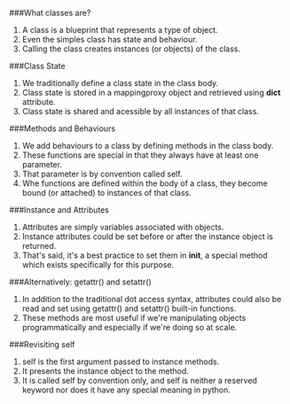 ###What classes are?
1. A class is a blueprint that represents a type of object.
2. Even the simples class has state and behaviour.
3. Calling the class creates instances (or objects) of the class.

###Class State
1. We traditionally define a class state in the class body.
2. Class state is stored in a mappingproxy object and retrieved using
__dict__ attribute.
3. Class state is shared and acessible by all instances of that class.

###Methods and Behaviours
1. We add behaviours to a class by defining methods in the class body.
2. These functions are special in that they always have at least one parameter.
3. That parameter is by convention called self.
4. Whe functions are defined within the body of a class, they become bound (or
attached) to instances of that class.

###Instance and Attributes
1. Attributes are simply variables associated with objects.
2. Instance attributes could be set before or after the instance object is returned.
3. That's said, it's a best practice to set them in __init__, a special method which
exists specifically for this purpose.

###Alternatively: getattr() and setattr()
1. In addition to the traditional dot access syntax, attributes could also be 
read and set using getattr() and setattr() built-in functions.
2. These methods are most useful if we're manipulating objects programmatically
and especially if we're doing so at scale.

###Revisiting self
1. self is the first argument passed to instance methods.
2. It presents the instance object to the method.
3. It is called self by convention only, and self is neither a reserved keyword
nor does it have any special meaning in python.
